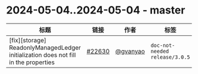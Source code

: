 # 2024-05-04..2024-05-04 - master
| 标题 | 链接 | 作者 | 标签 |
| - | :--: | :--: | - |
| [fix][storage] ReadonlyManagedLedger initialization does not fill in the properties | [#22630](https://github.com/apache/pulsar/pull/22630) | [@gvanyao](https://github.com/gvanyao) | `doc-not-needed` `release/3.0.5`  | 
